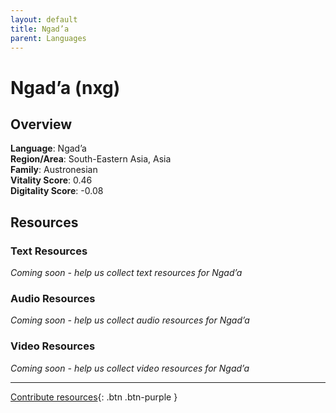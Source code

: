 ```yaml
---
layout: default
title: Ngad’a
parent: Languages
---
```


# Ngad’a (nxg)

## Overview

**Language**: Ngad’a  
**Region/Area**: South-Eastern Asia, Asia  
**Family**: Austronesian  
**Vitality Score**: 0.46  
**Digitality Score**: -0.08  

## Resources

### Text Resources
*Coming soon - help us collect text resources for Ngad’a*

### Audio Resources
*Coming soon - help us collect audio resources for Ngad’a*

### Video Resources
*Coming soon - help us collect video resources for Ngad’a*

---

[Contribute resources](https://fairtrain.github.io/){: .btn .btn-purple }
